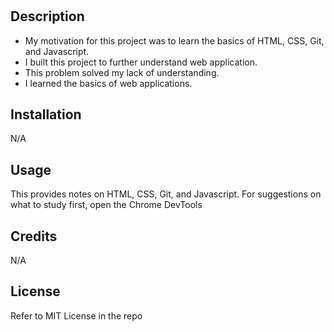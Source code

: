 # <Prework Study Guide Application>

## Description

- My motivation for this project was to learn the basics of HTML, CSS, Git, and Javascript.
- I built this project to further understand web application.
- This problem solved my lack of understanding.
- I learned the basics of web applications.

## Installation

N/A

## Usage

This provides notes on HTML, CSS, Git, and Javascript. For suggestions on what to study first, open the Chrome DevTools

## Credits

N/A

## License

Refer to MIT License in the repo

